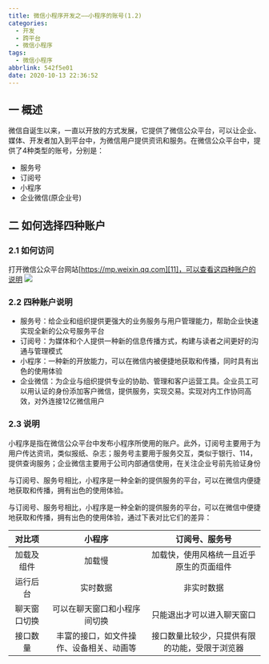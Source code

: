 ```yaml
---
title: 微信小程序开发之——小程序的账号(1.2)
categories:
  - 开发
  - 跨平台
  - 微信小程序
tags:
  - 微信小程序
abbrlink: 542f5e01
date: 2020-10-13 22:36:52
---
```

## 一 概述

微信自诞生以来，一直以开放的方式发展，它提供了微信公众平台，可以让企业、媒体、开发者加入到平台中，为微信用户提供资讯和服务。在微信公众平台中，提供了4种类型的账号，分别是：

* 服务号
* 订阅号
* 小程序
* 企业微信(原企业号)

<!--more-->

## 二 如何选择四种账户

### 2.1 如何访问

打开微信公众平台网站[https://mp.weixin.qq.com][11]，可以查看这四种账户的说明
![][1]

### 2.2 四种账户说明

* 服务号：给企业和组织提供更强大的业务服务与用户管理能力，帮助企业快速实现全新的公众号服务平台
* 订阅号：为媒体和个人提供一种新的信息传播方式，构建与读者之间更好的沟通与管理模式
* 小程序：一种新的开放能力，可以在微信内被便捷地获取和传播，同时具有出色的使用体验
* 企业微信：为企业与组织提供专业的协助、管理和客户运营工具。企业员工可以用认证的身份添加客户微信，提供服务，实现交易。实现对内工作协同高效，对外连接12亿微信用户

### 2.3 说明

小程序是指在微信公众平台中发布小程序所使用的账户。此外，订阅号主要用于为用户传达资讯，类似报纸、杂志；服务号主要用于服务交互，类似于银行、114，提供查询服务；企业微信主要用于公司内部通信使用，在关注企业号前先验证身份

与订阅号、服务号相比，小程序是一种全新的提供服务的平台，可以在微信内便捷地获取和传播，拥有出色的使用体验。

与订阅号、服务号相比，小程序是一种全新的提供服务的平台，可以在微信中便捷地获取和传播，拥有出色的使用体验，通过下表对比它们的差异：

|    对比项    |                  小程序                  |                 订阅号、服务号                 |
| :----------: | :--------------------------------------: | :--------------------------------------------: |
|  加载及组件  |                  加载慢                  |    加载快，使用风格统一且近乎原生的页面组件    |
|   运行后台   |                 实时数据                 |                   非实时数据                   |
| 聊天窗口切换 |       可以在聊天窗口和小程序间切换       |           只能退出才可以进入聊天窗口           |
|   接口数量   | 丰富的接口，如文件操作、设备相关、动画等 | 接口数量比较少，只提供有限的功能，受限于浏览器 |



[1]:https://cdn.jsdelivr.net/gh/PGzxc/CDN@master/blog-wechat/wechat-for-accout-select.png
[11]:https://mp.weixin.qq.com/
